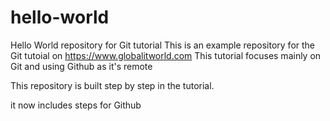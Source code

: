 # hello-world
Hello World repository for Git tutorial
This is an example repository for the Git tutoial on https://www.globalitworld.com
This tutorial focuses mainly on Git and using Github as it's remote

This repository is built step by step in the tutorial.

it now includes steps for Github
